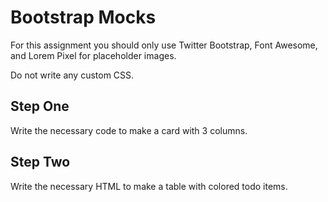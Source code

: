 # Bootstrap Mocks
For this assignment you should only use Twitter Bootstrap, Font Awesome, and Lorem Pixel for placeholder images.

Do not write any custom CSS.

## Step One
Write the necessary code to make a card with 3 columns.

## Step Two
Write the necessary HTML to make a table with colored todo items.